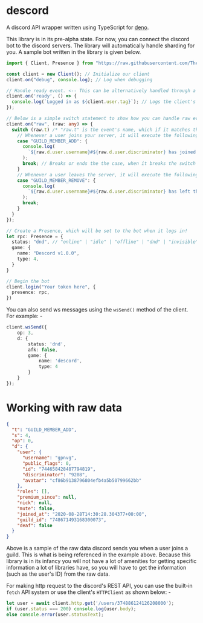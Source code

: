 # descord
A discord API wrapper written using TypeScript for [deno](https://deno.land).

This library is in its pre-alpha state. For now, you can connect the discord bot to the discord servers. The library will automatically handle sharding for you. A sample bot written in the library is given below.

```typescript
import { Client, Presence } from "https://raw.githubusercontent.com/TheDrone7/descord/master/mod.ts";

const client = new Client(); // Initialize our client
client.on("debug", console.log); // Log when debugging

// Handle ready event. <-- This can be alternatively handled through a raw event
client.on('ready', () => {
  console.log(`Logged in as ${client.user.tag}`); // Logs the client's username and tag
});

// Below is a simple switch statement to show how you can handle raw events
client.on("raw", (raw: any) => {
  switch (raw.t) /* "raw.t" is the event's name, which if it matches the case then executes the following */ {
    // Whenever a user joins your server, it will execute the following ...
    case "GUILD_MEMBER_ADD": {
      console.log(
        `${raw.d.user.username}#${raw.d.user.discriminator} has joined the server. Their ID is ... ${raw.d.user.id}`,
      );
      break; // Breaks or ends the the case, when it breaks the switch statement does not continue, it stops.
    }
    // Whenever a user leaves the server, it will execute the following ...
    case "GUILD_MEMBER_REMOVE": {
      console.log(
        `${raw.d.user.username}#${raw.d.user.discriminator} has left the server. Their ID is ... ${raw.d.user.id}`,
      );
      break;
    }
  }
});

// Create a Presence, which will be set to the bot when it logs in!
let rpc: Presence = {
  status: "dnd", // "online" | "idle" | "offline" | "dnd" | "invisible"
  game: {
    name: "Descord v1.0.0",
    type: 4,
  }
}

// Begin the bot
client.login("Your token here", {
  presence: rpc,
})
```

You can also send ws messages using the `wsSend()` method of the client. For example: -
```typescript
client.wsSend({
    op: 3,
    d: {
        status: 'dnd',
        afk: false,
        game: {
            name: 'descord',
            type: 4
        }
    }
});
```

# Working with raw data
```JSON
{
  "t": "GUILD_MEMBER_ADD",
  "s": 4,
  "op": 0,
  "d": {
    "user": {
      "username": "gpnvg",
      "public_flags": 0,
      "id": "744658428487794819",
      "discriminator": "9208",
      "avatar": "cf86b9138796804efb4a5b50799662bb"
    },
    "roles": [],
    "premium_since": null,
    "nick": null,
    "mute": false,
    "joined_at": "2020-08-28T14:30:28.304377+00:00",
    "guild_id": "748671493168300073",
    "deaf": false
  }
}
```
Above is a sample of the raw data discord sends you when a user joins a guild. This is what is being referenced in the example above. Because this library is in its infancy you will not have a lot of amenities for getting specific information a lot of libraries have, so you will have to get the information (such as the user's ID) from the raw data.

For making http request to the discord's REST API, you can use the built-in `fetch` API system or use the client's `HTTPClient` as shown below: -
```ts
let user = await client.http.get('/users/374886124126208000');
if (user.status === 200) console.log(user.body);
else console.error(user.statusText);
```

